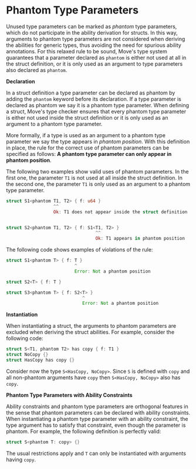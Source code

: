 # Phantom Type Parameters

Unused type parameters can be marked as _phantom_ type parameters, which do not participate in the ability derivation for structs. In this way, arguments to phantom type parameters are not considered when deriving the abilities for generic types, thus avoiding the need for spurious ability annotations. For this relaxed rule to be sound, Move's type system guarantees that a parameter declared as `phantom` is either not used at all in the struct definition, or it is only used as an argument to type parameters also declared as `phantom`.

**Declaration**

In a struct definition a type parameter can be declared as phantom by adding the `phantom` keyword before its declaration. If a type parameter is declared as phantom we say it is a phantom type parameter. When defining a struct, Move's type checker ensures that every phantom type parameter is either not used inside the struct definition or it is only used as an argument to a phantom type parameter.

More formally, if a type is used as an argument to a phantom type parameter we say the type appears in _phantom position_. With this definition in place, the rule for the correct use of phantom parameters can be specified as follows: **A phantom type parameter can only appear in phantom position**.

The following two examples show valid uses of phantom parameters. In the first one, the parameter `T1` is not used at all inside the struct definition. In the second one, the parameter `T1` is only used as an argument to a phantom type parameter.

```rust
struct S1<phantom T1, T2> { f: u64 }
                  ^^
                  Ok: T1 does not appear inside the struct definition


struct S2<phantom T1, T2> { f: S1<T1, T2> }
                                  ^^
                                  Ok: T1 appears in phantom position
```

The following code shows examples of violations of the rule:

```rust
struct S1<phantom T> { f: T }
                          ^
                          Error: Not a phantom position

struct S2<T> { f: T }

struct S3<phantom T> { f: S2<T> }
                             ^
                             Error: Not a phantom position
```

**Instantiation**

When instantiating a struct, the arguments to phantom parameters are excluded when deriving the struct abilities. For example, consider the following code:

```rust
struct S<T1, phantom T2> has copy { f: T1 }
struct NoCopy {}
struct HasCopy has copy {}
```

Consider now the type `S<HasCopy, NoCopy>`. Since `S` is defined with `copy` and all non-phantom arguments have `copy` then `S<HasCopy, NoCopy>` also has `copy`.

**Phantom Type Parameters with Ability Constraints**[**​**](https://aptos.dev/guides/move-guides/book/generics#phantom-type-parameters-with-ability-constraints)

Ability constraints and phantom type parameters are orthogonal features in the sense that phantom parameters can be declared with ability constraints. When instantiating a phantom type parameter with an ability constraint, the type argument has to satisfy that constraint, even though the parameter is phantom. For example, the following definition is perfectly valid:

```rust
struct S<phantom T: copy> {}
```

The usual restrictions apply and `T` can only be instantiated with arguments having `copy`.
